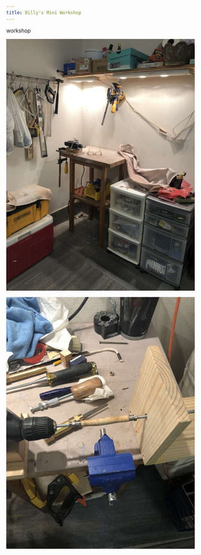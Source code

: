 ```yaml
---
title: Billy's Mini Workshop
---
```

workshop

![](/static/img/uploads/workshop-01.jpg)

![](/static/img/uploads/workshop-02.jpg)